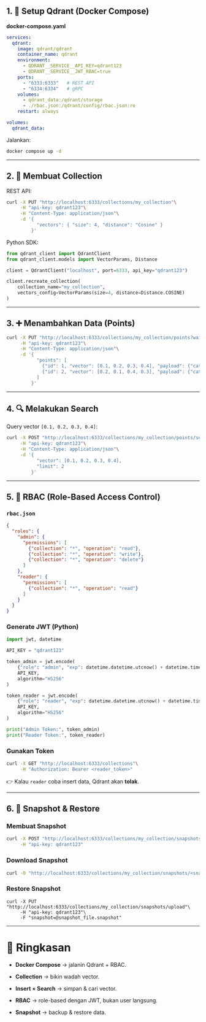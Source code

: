 1\. 🚀 Setup Qdrant (Docker Compose)
------------------------------------

**docker-compose.yaml**
```yaml
services:
  qdrant:
    image: qdrant/qdrant
    container_name: qdrant
    environment:
      - QDRANT__SERVICE__API_KEY=qdrant123
      - QDRANT__SERVICE__JWT_RBAC=true
    ports:
      - "6333:6333"   # REST API
      - "6334:6334"   # gRPC
    volumes:
      - qdrant_data:/qdrant/storage
      - ./rbac.json:/qdrant/config/rbac.json:ro
    restart: always

volumes:
  qdrant_data:
```

Jalankan:

```bash
docker compose up -d
```

* * * * *

2\. 📂 Membuat Collection
-------------------------

REST API:
```bash
curl -X PUT "http://localhost:6333/collections/my_collection"\
     -H "api-key: qdrant123"\
     -H "Content-Type: application/json"\
     -d '{
           "vectors": { "size": 4, "distance": "Cosine" }
         }'
```

Python SDK:
```python
from qdrant_client import QdrantClient
from qdrant_client.models import VectorParams, Distance

client = QdrantClient("localhost", port=6333, api_key="qdrant123")

client.recreate_collection(
    collection_name="my_collection",
    vectors_config=VectorParams(size=4, distance=Distance.COSINE)
)
```

* * * * *

3\. ➕ Menambahkan Data (Points)
-------------------------------
```bash
curl -X PUT "http://localhost:6333/collections/my_collection/points?wait=true"\
     -H "api-key: qdrant123"\
     -H "Content-Type: application/json"\
     -d '{
           "points": [
             {"id": 1, "vector": [0.1, 0.2, 0.3, 0.4], "payload": {"category": "tech"}},
             {"id": 2, "vector": [0.2, 0.1, 0.4, 0.3], "payload": {"category": "sport"}}
           ]
         }'
```

* * * * *

4\. 🔍 Melakukan Search
-----------------------

Query vector `[0.1, 0.2, 0.3, 0.4]`:

```bash
curl -X POST "http://localhost:6333/collections/my_collection/points/search"\
     -H "api-key: qdrant123"\
     -H "Content-Type: application/json"\
     -d '{
           "vector": [0.1, 0.2, 0.3, 0.4],
           "limit": 2
         }'
```

* * * * *

5\. 🔑 RBAC (Role-Based Access Control)
---------------------------------------

### `rbac.json`
```json
{
  "roles": {
    "admin": {
      "permissions": [
        {"collection": "*", "operation": "read"},
        {"collection": "*", "operation": "write"},
        {"collection": "*", "operation": "delete"}
      ]
    },
    "reader": {
      "permissions": [
        {"collection": "*", "operation": "read"}
      ]
    }
  }
}
```

### Generate JWT (Python)
```python
import jwt, datetime

API_KEY = "qdrant123"

token_admin = jwt.encode(
    {"role": "admin", "exp": datetime.datetime.utcnow() + datetime.timedelta(hours=12)},
    API_KEY,
    algorithm="HS256"
)

token_reader = jwt.encode(
    {"role": "reader", "exp": datetime.datetime.utcnow() + datetime.timedelta(hours=12)},
    API_KEY,
    algorithm="HS256"
)

print("Admin Token:", token_admin)
print("Reader Token:", token_reader)
```

### Gunakan Token
```bash
curl -X GET "http://localhost:6333/collections"\
     -H "Authorization: Bearer <reader_token>"
```

👉 Kalau `reader` coba insert data, Qdrant akan **tolak**.

* * * * *

6\. 💾 Snapshot & Restore
-------------------------

### Membuat Snapshot
```bash
curl -X POST "http://localhost:6333/collections/my_collection/snapshots"\
     -H "api-key: qdrant123"
```

### Download Snapshot
```bash
curl -O "http://localhost:6333/collections/my_collection/snapshots/<snapshot_name>"
```

### Restore Snapshot
```
curl -X PUT "http://localhost:6333/collections/my_collection/snapshots/upload"\
     -H "api-key: qdrant123"\
     -F "snapshot=@snapshot_file.snapshot"
```

* * * * *

📌 Ringkasan
============

-   **Docker Compose** → jalanin Qdrant + RBAC.

-   **Collection** → bikin wadah vector.

-   **Insert + Search** → simpan & cari vector.

-   **RBAC** → role-based dengan JWT, bukan user langsung.

-   **Snapshot** → backup & restore data.